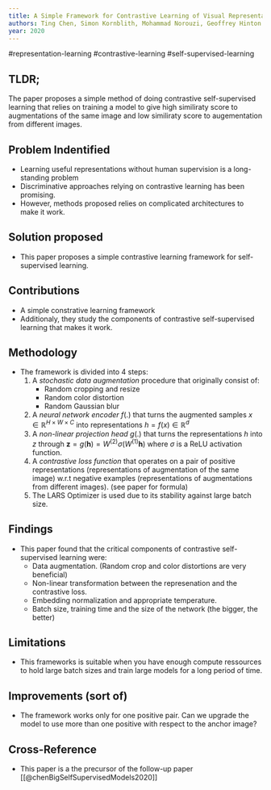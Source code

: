 ```yaml
---
title: A Simple Framework for Contrastive Learning of Visual Representations
authors: Ting Chen, Simon Kornblith, Mohammad Norouzi, Geoffrey Hinton
year: 2020
---
```


#representation-learning #contrastive-learning #self-supervised-learning

## TLDR;
The paper proposes a simple method of doing contrastive self-supervised learning that relies on training a model to give high similiraty score to augmentations of the same image and low similiraty score to augementation from different images.

## Problem Indentified
- Learning useful representations without human supervision is a long-standing problem
- Discriminative approaches relying on contrastive learning has been promising.
- However, methods proposed relies on complicated architectures to make it work.

## Solution proposed 
- This paper proposes a simple contrastive learning framework for self-supervised learning.

## Contributions
- A simple constrative learning framework
- Additionaly, they study the components of contrastive self-supervised learning that makes it work.

## Methodology
- The framework is divided into 4 steps:
	1. A *stochastic data augmentation* procedure that originally consist of:
		- Random cropping and resize
		- Random color distortion
		- Random Gaussian blur
	2. A *neural network encoder* $f(.)$ that turns the augmented samples $x \in \mathbb{R}^{H \times W \times C}$  into representations   $h = f(x) \in \mathbb{R}^{d}$
	3. A *non-linear projection head* $g(.)$ that turns the representations $h$ into $z$ through $\boldsymbol{z}=g\left(\boldsymbol{h}\right)=W^{(2)} \sigma\left(W^{(1)} \boldsymbol{h}\right)$ where $\sigma$ is a ReLU activation function.
	4. A *contrastive loss function* that operates on a pair of positive representations (representations of augmentation of the same image) w.r.t negative examples (representations of augmentations from different images). (see paper for formula)
	5. The LARS Optimizer is used due to its stability against large batch size.
	

## Findings
- This paper found that the critical components of contrastive self-supervised learning were:
	- Data augmentation. (Random crop and color distortions are very beneficial)
	- Non-linear transformation between the represenation and the contrastive loss.
	- Embedding normalization and appropriate temperature.
	- Batch size, training time and the size of the network (the bigger, the better)

## Limitations
- This frameworks is suitable when you have enough compute ressources to hold large batch sizes and train large models for a long period of time.

## Improvements (sort of)
- The framework works only for one positive pair. Can we upgrade the model to use more than one positive with respect to the anchor image?

## Cross-Reference
- This paper is a the precursor of the follow-up paper [[@chenBigSelfSupervisedModels2020]]

